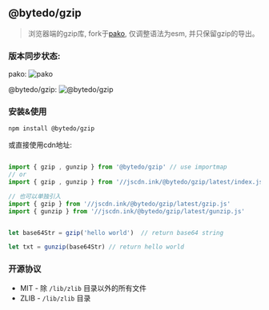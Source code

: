 ## @bytedo/gzip
> 浏览器端的gzip库, fork于[pako](https://github.com/nodeca/pako), 仅调整语法为esm, 并只保留gzip的导出。

### 版本同步状态: 

pako: ![pako](https://img.shields.io/npm/v/pako.svg)

@bytedo/gzip: ![@bytedo/gzip](https://img.shields.io/npm/v/@bytedo/gzip.svg)


### 安装&使用

```bash
npm install @bytedo/gzip
```


或直接使用cdn地址: 

```js

import { gzip , gunzip } from '@bytedo/gzip' // use importmap
// or
import { gzip , gunzip } from '//jscdn.ink/@bytedo/gzip/latest/index.js'

// 也可以单独引入
import { gzip } from '//jscdn.ink/@bytedo/gzip/latest/gzip.js'
import { gunzip } from '//jscdn.ink/@bytedo/gzip/latest/gunzip.js'


let base64Str = gzip('hello world')  // return base64 string

let txt = gunzip(base64Str) // return hello world

```


### 开源协议

- MIT - 除 `/lib/zlib` 目录以外的所有文件
- ZLIB - `/lib/zlib` 目录
